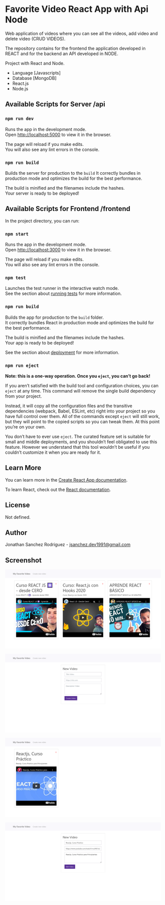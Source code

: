 # Favorite Video React App with Api Node

Web application of videos where you can see all the videos, add video and delete video (CRUD VIDEOS).

The repository contains for the frontend the application developed in REACT and for the backend an API developed in NODE.

Project with React and Node.

- Language [Javascripts]
- Database [MongoDB]
- React.js
- Node.js 

## Available Scripts for Server /api

### `npm run dev`

Runs the app in the development mode.\
Open [http://localhost:5000](http://localhost:5000) to view it in the browser.

The page will reload if you make edits.\
You will also see any lint errors in the console.

### `npm run build`

Builds the server for production to the `build`
It correctly bundles in production mode and optimizes the build for the best performance.

The build is minified and the filenames include the hashes.\
Your server is ready to be deployed!

## Available Scripts for Frontend /frontend

In the project directory, you can run:

### `npm start`

Runs the app in the development mode.\
Open [http://localhost:3000](http://localhost:3000) to view it in the browser.

The page will reload if you make edits.\
You will also see any lint errors in the console.

### `npm test`

Launches the test runner in the interactive watch mode.\
See the section about [running tests](https://facebook.github.io/create-react-app/docs/running-tests) for more information.

### `npm run build`

Builds the app for production to the `build` folder.\
It correctly bundles React in production mode and optimizes the build for the best performance.

The build is minified and the filenames include the hashes.\
Your app is ready to be deployed!

See the section about [deployment](https://facebook.github.io/create-react-app/docs/deployment) for more information.

### `npm run eject`

**Note: this is a one-way operation. Once you `eject`, you can’t go back!**

If you aren’t satisfied with the build tool and configuration choices, you can `eject` at any time. This command will remove the single build dependency from your project.

Instead, it will copy all the configuration files and the transitive dependencies (webpack, Babel, ESLint, etc) right into your project so you have full control over them. All of the commands except `eject` will still work, but they will point to the copied scripts so you can tweak them. At this point you’re on your own.

You don’t have to ever use `eject`. The curated feature set is suitable for small and middle deployments, and you shouldn’t feel obligated to use this feature. However we understand that this tool wouldn’t be useful if you couldn’t customize it when you are ready for it.

## Learn More

You can learn more in the [Create React App documentation](https://facebook.github.io/create-react-app/docs/getting-started).

To learn React, check out the [React documentation](https://reactjs.org/).

## License
Not defined.

## Author
Jonathan Sanchez Rodriguez - jsanchez.dev1991@gmail.com

## Screenshot
[![react-typescript-1](https://raw.githubusercontent.com/jonsanchezr/react-typescript-mongodb-api-videos-mern/main/z-screenshot/react-typescript-1.png "react-typescript-1")](https://raw.githubusercontent.com/jonsanchezr/react-typescript-mongodb-api-videos-mern/main/z-screenshot/react-typescript-1.png "react-typescript-1")

[![react-typescript-2](https://raw.githubusercontent.com/jonsanchezr/react-typescript-mongodb-api-videos-mern/main/z-screenshot/react-typescript-2.png "react-typescript-2")](https://raw.githubusercontent.com/jonsanchezr/react-typescript-mongodb-api-videos-mern/main/z-screenshot/react-typescript-2.png "react-typescript-2")

[![react-typescript-3](https://raw.githubusercontent.com/jonsanchezr/react-typescript-mongodb-api-videos-mern/main/z-screenshot/react-typescript-3.png "react-typescript-3")](https://raw.githubusercontent.com/jonsanchezr/react-typescript-mongodb-api-videos-mern/main/z-screenshot/react-typescript-3.png "react-typescript-3")

[![react-typescript-4](https://raw.githubusercontent.com/jonsanchezr/react-typescript-mongodb-api-videos-mern/main/z-screenshot/react-typescript-4.png "react-typescript-4")](https://raw.githubusercontent.com/jonsanchezr/react-typescript-mongodb-api-videos-mern/main/z-screenshot/react-typescript-4.png "react-typescript-4")
